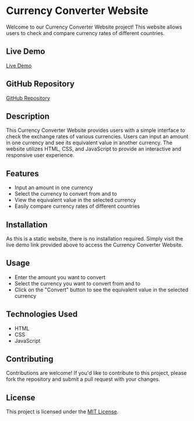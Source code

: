 # Currency Converter Website

Welcome to our Currency Converter Website project! This website allows users to check and compare currency rates of different countries.

## Live Demo

[Live Demo](https://pradum99.github.io/All-About-Projects/ADVANCE/Currency%20Converter/)

## GitHub Repository

[GitHub Repository](https://github.com/pradum99/Animation-Website)

## Description

This Currency Converter Website provides users with a simple interface to check the exchange rates of various currencies. Users can input an amount in one currency and see its equivalent value in another currency. The website utilizes HTML, CSS, and JavaScript to provide an interactive and responsive user experience.

## Features

- Input an amount in one currency
- Select the currency to convert from and to
- View the equivalent value in the selected currency
- Easily compare currency rates of different countries

## Installation

As this is a static website, there is no installation required. Simply visit the live demo link provided above to access the Currency Converter Website.

## Usage

- Enter the amount you want to convert
- Select the currency you want to convert from and to
- Click on the "Convert" button to see the equivalent value in the selected currency

## Technologies Used

- HTML
- CSS
- JavaScript

## Contributing

Contributions are welcome! If you'd like to contribute to this project, please fork the repository and submit a pull request with your changes.

## License

This project is licensed under the [MIT License](LICENSE).

